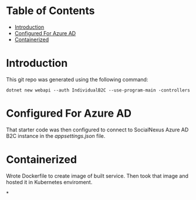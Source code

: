 
# Table of Contents

-   [Introduction](#org08c08d5)
-   [Configured For Azure AD](#org4cb4a90)
-   [Containerized](#org1cede37)



<a id="org08c08d5"></a>

# Introduction

This git repo was generated using the following command:

    dotnet new webapi --auth IndividualB2C --use-program-main -controllers


<a id="org4cb4a90"></a>

# Configured For Azure AD

That starter code was then configured to connect to SocialNexus Azure AD B2C instance in the *appsettings.json* file.


<a id="org1cede37"></a>

# Containerized

Wrote Dockerfile to create image of built service. Then took that image and hosted it in Kubernetes enviroment.

\*

